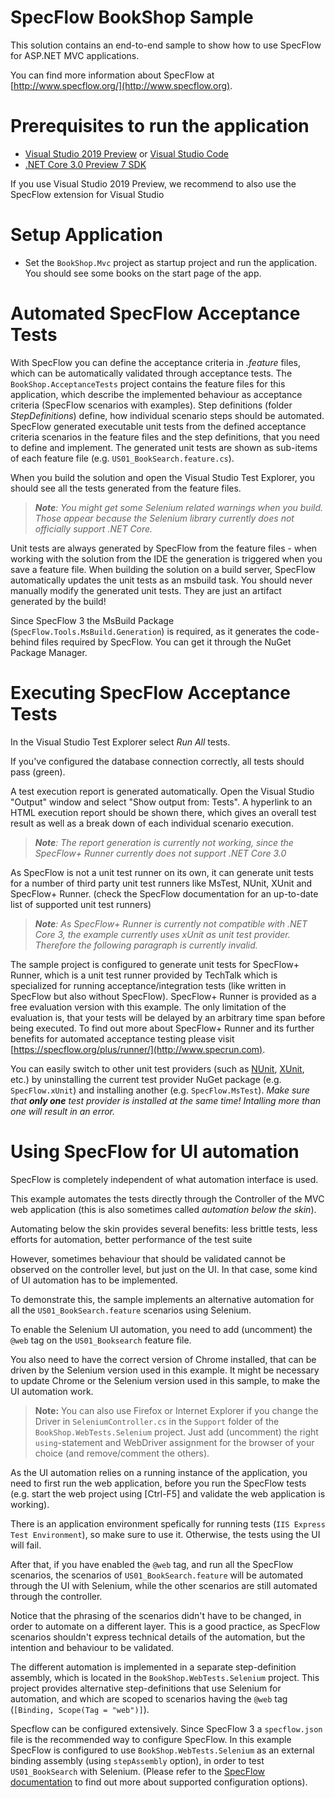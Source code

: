SpecFlow BookShop Sample
========================

This solution contains an end-to-end sample to show how to use SpecFlow for 
ASP.NET MVC applications.

You can find more information about SpecFlow at [http://www.specflow.org/](http://www.specflow.org).

Prerequisites to run the application
====================================

- [Visual Studio 2019 Preview](https://www.visualstudio.com/downloads/) or [Visual Studio Code](https://code.visualstudio.com/)
- [.NET Core 3.0 Preview 7 SDK](https://dotnet.microsoft.com/download/dotnet-core/3.0)

If you use Visual Studio 2019 Preview, we recommend to also use the SpecFlow extension for Visual Studio

Setup Application
=================

- Set the `BookShop.Mvc` project as startup project and run the application. You
  should see some books on the start page of the app.

Automated SpecFlow Acceptance Tests
===================================

With SpecFlow you can define the acceptance criteria in *.feature* files, which 
can be automatically validated through acceptance tests. 
The `BookShop.AcceptanceTests` project contains the feature files for this application,
which describe the implemented behaviour as acceptance criteria (SpecFlow scenarios with examples).
Step definitions (folder *StepDefinitions*) define, how individual scenario steps should be automated.
SpecFlow generated executable unit tests from the defined acceptance criteria scenarios
in the feature files and the step definitions, that you need to define and implement.
The generated unit tests are shown as sub-items of each feature file (e.g. `US01_BookSearch.feature.cs`).

When you build the solution and open the Visual Studio Test Explorer, you should
see all the tests generated from the feature files.

> *__Note__: You might get some Selenium related warnings when you build. Those appear because the Selenium
> library currently does not officially support .NET Core.*

Unit tests are always generated by SpecFlow from the feature files -
when working with the solution from the IDE the generation is triggered when you save a feature file.
When building the solution on a build server, SpecFlow automatically updates the unit tests as an msbuild task.
You should never manually modify the generated unit tests. They are just an artifact generated by the build!

Since SpecFlow 3 the MsBuild Package (`SpecFlow.Tools.MsBuild.Generation`) is required, as it generates the
code-behind files required by SpecFlow. You can get it through the NuGet Package Manager.

Executing SpecFlow Acceptance Tests
===================================

In the Visual Studio Test Explorer select *Run All* tests.

If you've configured the database connection correctly, all tests should pass (green).

A test execution report is generated automatically.
Open the Visual Studio "Output" window and select "Show output from: Tests".
A hyperlink to an HTML execution report should be shown there, which gives an overall test result as well as a break down of each individual scenario execution.

> *__Note__: The report generation is currently not working, since the SpecFlow+ Runner currently does not support .NET Core 3.0* 

As SpecFlow is not a unit test runner on its own, it can generate unit tests for a number of third party unit test runners like MsTest, NUnit, XUnit and SpecFlow+ Runner.
(check the SpecFlow documentation for an up-to-date list of supported unit test runners)

> *__Note__: As SpecFlow+ Runner is currently not compatible with .NET Core 3, the example currently uses xUnit as unit test provider. Therefore the following paragraph is currently invalid.*

The sample project is configured to generate unit tests for SpecFlow+ Runner, which is a
unit test runner provided by TechTalk which is specialized for running acceptance/integration tests
(like written in SpecFlow but also without SpecFlow).
SpecFlow+ Runner is provided as a free evaluation version with this example. The only
limitation of the evaluation is, that your tests will be delayed by an arbitrary
time span before being executed.
To find out more about SpecFlow+ Runner and its further benefits for automated acceptance testing
please visit [https://specflow.org/plus/runner/](http://www.specrun.com).

You can easily switch to other unit test providers (such as [NUnit](http://nunit.org/), [XUnit](https://xunit.github.io/), etc.)
by uninstalling the current test provider NuGet package (e.g. `SpecFlow.xUnit`) and installing another (e.g. `SpecFlow.MsTest`).
_Make sure that __only one__ test provider is installed at the same time! Intalling more than one will result in an error._

Using SpecFlow for UI automation
================================

SpecFlow is completely independent of what automation interface is used.

This example automates the tests directly through the Controller of the
MVC web application (this is also sometimes called *automation below the skin*).

Automating below the skin provides several benefits:
less brittle tests, less efforts for automation, better performance of the test suite

However, sometimes behaviour that should be validated cannot be observed
on the controller level, but just on the UI. In that case, some kind of
UI automation has to be implemented.

To demonstrate this, the sample implements an alternative automation for all the
`US01_BookSearch.feature` scenarios using Selenium.

To enable the Selenium UI automation, you need to add (uncomment) the
`@web` tag on the `US01_Booksearch` feature file.

You also need to have the correct version of Chrome installed, that can be
driven by the Selenium version used in this example. It might be necessary
to update Chrome or the Selenium version used in this sample, to make
the UI automation work.

> __Note:__ You can also use Firefox or Internet Explorer if you change the Driver 
> in `SeleniumController.cs` in the `Support` folder of the `BookShop.WebTests.Selenium` project.
> Just add (uncomment) the right `using`-statement and WebDriver assignment
> for the browser of your choice (and remove/comment the others).

As the UI automation relies on a running instance of the application,
you need to first run the web application, before you run the SpecFlow tests
(e.g. start the web project using [Ctrl-F5] and validate the web application is working).

There is an application environment spefically for running tests (`IIS Express Test Environment`),
so make sure to use it. Otherwise, the tests using the UI will fail.

After that, if you have enabled the `@web` tag, and run all the SpecFlow scenarios,
the scenarios of `US01_BookSearch.feature` will be automated through the UI
with Selenium, while the other scenarios are still automated through the controller.

Notice that the phrasing of the scenarios didn't have to be changed, in order
to automate on a different layer. This is a good practice, as SpecFlow scenarios
shouldn't express technical details of the automation, but the intention and
behaviour to be validated.

The different automation is implemented in a separate step-definition assembly,
which is located in the `BookShop.WebTests.Selenium` project.
This project provides alternative step-definitions that use Selenium for automation,
and which are scoped to scenarios having the `@web` tag (`[Binding, Scope(Tag = "web")]`).

Specflow can be configured extensively. Since SpecFlow 3 a `specflow.json` file is the recommended way to configure SpecFlow.
In this example SpecFlow is configured to use `BookShop.WebTests.Selenium` as an external binding assembly
(using `stepAssembly` option), in order to test `US01_BookSearch` with Selenium.
(Please refer to the [SpecFlow documentation](https://specflow.org/documentation/configuration/) to find out more about supported configuration options).